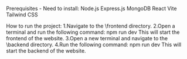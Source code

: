 Prerequisites - Need to install:
Node.js
Express.js
MongoDB
React
Vite
Tailwind CSS


How to run the project:
1.Navigate to the \frontend directory.
2.Open a terminal and run the following command: npm run dev
  This will start the frontend of the website.
3.Open a new terminal and navigate to the \backend directory.
4.Run the following command: npm run dev
  This will start the backend of the website.

